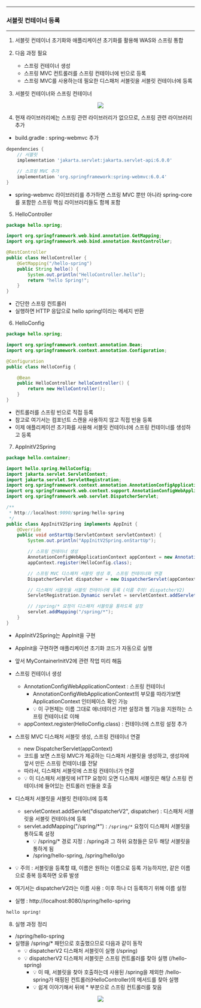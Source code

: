 -----
### 서블릿 컨테이너 등록
-----
1. 서블릿 컨테이너 초기화와 애플리케이션 초기화를 활용해 WAS와 스프링 통합
2. 다음 과정 필요
   - 스프링 컨테이너 생성
   - 스프링 MVC 컨트롤러를 스프링 컨테이너에 빈으로 등록
   - 스프링 MVC를 사용하는데 필요한 디스패처 서블릿을 서블릿 컨테이너에 등록

3. 서블릿 컨테이너와 스프링 컨테이너
<div align="center">
<img src="https://github.com/user-attachments/assets/5e9b045e-fe2f-4acb-af87-b44ce5d599ca">
</div>

4. 현재 라이브러리에는 스프링 관련 라이브러리가 없으므로, 스프링 관련 라이브러리 추가
  - build.gradle : spring-webmvc 추가
```gradle
dependencies {
    // 서블릿
    implementation 'jakarta.servlet:jakarta.servlet-api:6.0.0'

    // 스프링 MVC 추가
    implementation 'org.springframework:spring-webmvc:6.0.4'
}
```
  - spring-webmvc 라이브러리를 추가하면 스프링 MVC 뿐만 아니라 spring-core를 포함한 스프링 핵심 라이브러리들도 함께 포함

5. HelloController
```java
package hello.spring;

import org.springframework.web.bind.annotation.GetMapping;
import org.springframework.web.bind.annotation.RestController;

@RestController
public class HelloController {
    @GetMapping("/hello-spring")
    public String hello() {
        System.out.println("HelloController.hello");
        return "hello Spring!";
    }
}
```
  - 간단한 스프링 컨트롤러
  - 실행하면 HTTP 응답으로 hello spring!이라는 메세지 반환

6. HelloConfig
```java
package hello.spring;

import org.springframework.context.annotation.Bean;
import org.springframework.context.annotation.Configuration;

@Configuration
public class HelloConfig {

    @Bean
    public HelloController helloController() {
        return new HelloController();
    }
}
```
  - 컨트롤러를 스프링 빈으로 직접 등록
  - 참고로 여기서는 컴포넌트 스캔을 사용하지 않고 직접 빈을 등록
  - 이제 애플리케이션 초기화를 사용해 서블릿 컨테이너에 스프링 컨테이너를 생성하고 등록

7. AppInitV2Spring
```java
package hello.container;

import hello.spring.HelloConfig;
import jakarta.servlet.ServletContext;
import jakarta.servlet.ServletRegistration;
import org.springframework.context.annotation.AnnotationConfigApplicationContext;
import org.springframework.web.context.support.AnnotationConfigWebApplicationContext;
import org.springframework.web.servlet.DispatcherServlet;

/**
 * http://localhost:9090/spring/hello-spring
 */
public class AppInitV2Spring implements AppInit {
    @Override
    public void onStartUp(ServletContext servletContext) {
        System.out.println("AppInitV2Spring.onStartUp");

        // 스프링 컨테이너 생성
        AnnotationConfigWebApplicationContext appContext = new AnnotationConfigWebApplicationContext();
        appContext.register(HelloConfig.class);

        // 스프링 MVC 디스패처 서블릿 생성 후, 스프링 컨테이너와 연결
        DispatcherServlet dispatcher = new DispatcherServlet(appContext);

        // 디스패처 서블릿을 서블릿 컨테이너에 등록 (이름 주의! dispatcherV2)
        ServletRegistration.Dynamic servlet = servletContext.addServlet("dispatcherV2", dispatcher);

        // /spring/* 요청이 디스패처 서블릿을 통하도록 설정
        servlet.addMapping("/spring/*");
    }
}
```
  - AppInitV2Spring는 AppInit을 구현
  - AppInit을 구현하면 애플리케이션 초기화 코드가 자동으로 실행
  - 앞서 MyContainerInitV2에 관련 작업 미리 해둠
  - 스프링 컨테이너 생성
    + AnnotationConfigWebApplicationContext : 스프링 컨테이너
      * AnnotationConfigWebApplicationContext의 부모를 따라가보면 ApplicationContext 인터페이스 확인 가능
      * 💡 이 구현체는 이름 그대로 애너테이션 기반 설정과 웹 기능을 지원하는 스프링 컨테이너로 이해
    + appContext.register(HelloConfig.class) : 컨테이너에 스프링 설정 추가

  - 스프링 MVC 디스패처 서블릿 생성, 스프링 컨테이너 연결
    + new DispatcherServlet(appContext)
    + 코드를 보면 스프링 MVC가 제공하는 디스패처 서블릿을 생성하고, 생성자에 앞서 만든 스프링 컨테이너를 전달
    + 따라서, 디스패처 서블릿에 스프링 컨테이너가 연결
    + 💡 이 디스패처 서블릿에 HTTP 요청이 오면 디스패처 서블릿은 해당 스프링 컨테이너에 들어있는 컨트롤러 빈들을 호출

  - 디스패처 서블릿을 서블릿 컨테이너에 등록
    + servletContext.addServlet("dispatcherV2", dispatcher) : 디스패처 서블릿을 서블릿 컨테이너에 등록
    + servlet.addMapping("/spring/*") : ```/spring/*``` 요청이 디스패처 서블릿을 통하도록 설정
      * 💡 /spring/* 경로 지정 : /spring과 그 하위 요청들은 모두 해당 서블릿을 통하게 됨
      * /spring/hello-spring, /spring/hello/go

  - 💡 주의 : 서블릿을 등록할 떄, 이름은 원하는 이름으로 등록 가능하지만, 같은 이름으로 중복 등록하면 오류 발생
  - 여기서는 dispatcherV2라는 이름 사용 : 이후 하나 더 등록하기 위해 이름 설정
  - 실행 : http://localhost:8080/spring/hello-spring
```
hello spring!
```

8. 실행 과정 정리
  - /spring/hello-spring
  - 실행을 /spring/* 패턴으로 호출했으므로 다음과 같이 동작
    + 💡 dispatcherV2 디스패처 서블릿이 실행 (/spring)
    + 💡 dispatcherV2 디스패처 서블릿은 스프링 컨트롤러를 찾아 실행 (/hello-spring)
      * 💡 이 때, 서블릿을 찾아 호출하는데 사용된 /spring을 제외한 /hello-spring가 매핑된 컨트롤러(HelloController)의 메서드를 찾아 실행
      * 💡 쉽게 이야기해서 뒤에 * 부분으로 스프링 컨트롤러를 찾음
<div align="center">
<img src="https://github.com/user-attachments/assets/74a101ad-5aeb-4dc7-9d4b-9037c43789d6">
</div>


